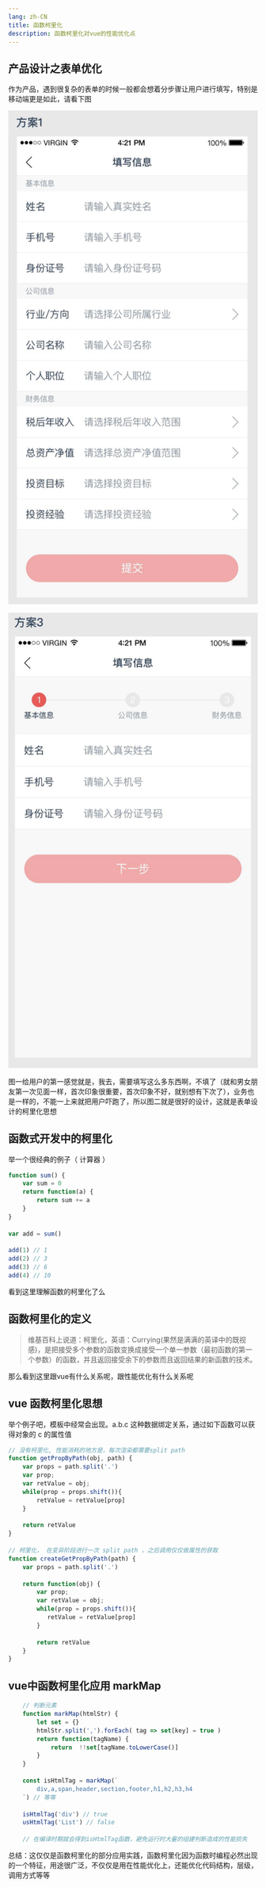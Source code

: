 ```yaml
---
lang: zh-CN
title: 函数柯里化
description: 函数柯里化对vue的性能优化点
---
```


## 产品设计之表单优化

作为产品，遇到很复杂的表单的时候一般都会想着分步骤让用户进行填写，特别是移动端更是如此，请看下图

![原图](./img1/form-long.png)

![优化图](./img1/form-short.png)

图一给用户的第一感觉就是，我去，需要填写这么多东西啊，不填了（就和男女朋友第一次见面一样，首次印象很重要，首次印象不好，就别想有下次了），业务也是一样的，不能一上来就把用户吓跑了，所以图二就是很好的设计，这就是表单设计的柯里化思想

## 函数式开发中的柯里化

举一个很经典的例子（ 计算器 ）

```js
function sum() {
    var sum = 0
    return function(a) {
        return sum += a
    }
}

var add = sum()

add(1) // 1
add(2) // 3
add(3) // 6
add(4) // 10

```

看到这里理解函数的柯里化了么

## 函数柯里化的定义

> 维基百科上说道：柯里化，英语：Currying(果然是满满的英译中的既视感)，是把接受多个参数的函数变换成接受一个单一参数（最初函数的第一个参数）的函数，并且返回接受余下的参数而且返回结果的新函数的技术。

那么看到这里跟vue有什么关系呢，跟性能优化有什么关系呢

## vue 函数柯里化思想

举个例子吧，模板中经常会出现。a.b.c 这种数据绑定关系，通过如下函数可以获得对象的 c 的属性值

```js
// 没有柯里化, 性能消耗的地方是，每次渲染都需要split path 
function getPropByPath(obj, path) {
    var props = path.split('.')
    var prop;
    var retValue = obj;
    while(prop = props.shift()){
        retValue = retValue[prop]
    }

    return retValue
}

// 柯里化， 在变异阶段进行一次 split path ，之后调用仅仅做属性的获取
function createGetPropByPath(path) {
    var props = path.split('.')

    return function(obj) {
        var prop;
        var retValue = obj;
        while(prop = props.shift()){
           retValue = retValue[prop]
        }

        return retValue
    }
}
```

## vue中函数柯里化应用 markMap

```js
    // 判断元素
    function markMap(htmlStr) {
        let set = {}
        htmlStr.split(',').forEach( tag => set[key] = true )
        return function(tagName) {
            return  !!set[tagName.toLowerCase()]
        }        
    }

    const isHtmlTag = markMap(`
        div,a,span,header,section,footer,h1,h2,h3,h4
    `) // 等等

    isHtmlTag('div') // true
    usHtmlTag('List') // false

    // 在编译时期就会得到isHtmlTag函数，避免运行时大量的组建判断造成的性能损失
```

总结：这仅仅是函数柯里化的部分应用实践，函数柯里化因为函数时编程必然出现的一个特征，用途很广泛，不仅仅是用在性能优化上，还能优化代码结构，层级，调用方式等等